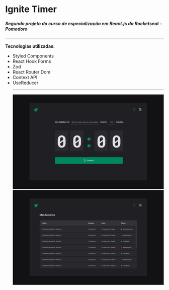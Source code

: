 # Ignite Timer
<h5>Segundo projeto do curso de especialização em React.js da Rocketseat - Pomodoro </h5> 
<hr />
<b>Tecnologias utilizadas:</b>
<ul>
<li>Styled Components</li>
<li>React Hook Forms</li>
<li>Zod</li>
<li>React Router Dom</li>
<li>Context API</li>
<li>UseReducer</li>
<hr />
<img src="https://github.com/LuizaFerri/Ignite-timer/blob/main/Home.png" />
<img src="https://github.com/LuizaFerri/Ignite-timer/blob/main/Hist%C3%B3rico.png" />
